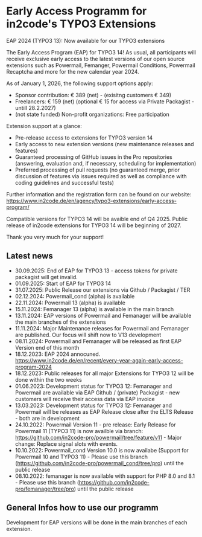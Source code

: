 # Early Access Programm for in2code's TYPO3 Extensions

EAP 2024 (TYPO3 13): Now available for our TYPO3 extensions

The Early Access Program (EAP) for TYPO3 14! As usual, all participants will receive exclusive early access to the latest versions of our open source extensions such as Powermail, Femanger, Powermail Conditions, Powermail Recaptcha and more for the new calendar year 2024.

As of January 1, 2026, the following support options apply:
* Sponsor contribution: € 389 (net) - (exisitng customers € 349)
* Freelancers: € 159 (net) (optional € 15 for access via Private Packagist - untill 28.2.2027)
* (not state funded) Non-profit organizations: Free participation 

Extension support at a glance:
* Pre-release access to extensions for TYPO3 version 14
* Early access to new extension versions (new maintenance releases and features)
* Guaranteed processing of GitHub issues in the Pro repositories (answering, evaluation and, if necessary, scheduling for implementation)
* Preferred processing of pull requests (no guaranteed merge, prior discussion of features via issues required as well as compliance with coding guidelines and successful tests)

Further information and the registration form can be found on our website: https://www.in2code.de/en/agency/typo3-extensions/early-access-program/

Compatible versions for TYPO3 14 will be avaible end of Q4 2025. Public release of in2code extensions for TYPO3 14 will be beginning of 2027. 

Thank you very much for your support!

## Latest news
* 30.09.2025: End of EAP for TYPO3 13 - access tokens for private packagist will get invalid. 
* 01.09.2025: Start of EAP for TYPO3 14
* 31.07.2025: Public Release our extensions via Github / Packagist / TER
* 02.12.2024: Powermail_cond (alpha) is available
* 22.11.2024: Powermail 13 (alpha)  is available
* 15.11.2024: Femanager 13 (alpha) is available in the main branch
* 13.11.2024: EAP versions of Powermail and Femanager will be available the main branches of the extensions
* 11.11.2024: Major Maintenance releases for Powermail and Femanager are published. Our focus will shift now to V13 development
* 08.11.2024: Powermail and Femanager will be released as first EAP Version end of this month
* 18.12.2023: EAP 2024 annocuned. https://www.in2code.de/en/recent/every-year-again-early-access-program-2024
* 18.12.2023: Public releases for all major Extensions for TYPO3 12 will be done within the two weeks
* 01.06.2023: Development status for TYPO3 12: Femanager and Powermail are available via EAP Github / (private) Packagist - new customers will receive their access data via EAP invoice
* 13.03.2023: Development status for TYPO3 12: Femanager and Powermail will be releases as EAP Release close after the ELTS Release - both are in development
* 24.10.2022: Powermail Version 11 - pre release: Early Release for Powermail 11 (TYPO3 11) is now availble via branch: https://github.com/in2code-pro/powermail/tree/feature/v11 - Major change: Replace signal slots with events.
* 10.10.2022: Powermail_cond Version 10.0 is now availabe (Support for Powermail 10 and TYPO3 11) - Please use this branch (https://github.com/in2code-pro/powermail_cond/tree/pro) until the public release
* 08.10.2022: femanager is now available with support for PHP 8.0 and 8.1 - Please use this branch (https://github.com/in2code-pro/femanager/tree/pro) until the public release

## General Infos how to use our programm

Development for EAP versions will be done in the main branches of each extension. 
